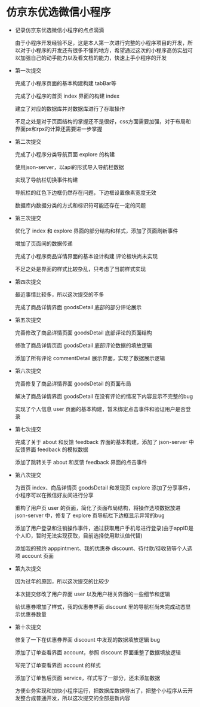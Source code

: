 # 仿京东优选微信小程序
- 记录仿京东优选微信小程序的点点滴滴  

  由于小程序开发经验不足，这是本人第一次进行完整的小程序项目的开发，所以对于小程序的开发还有很多不懂的地方，希望通过这次的小程序高仿实战可以加强自己的动手能力以及看文档的能力，快速上手小程序的开发

- 第一次提交   

  完成了小程序页面的基本构建构建 tabBar等  

  完成了小程序的首页 index 界面的构建 index  

  建立了对应的数据库并对数据库进行了存取操作  

  不足之处是对于页面结构的掌握还不是很好，css方面需要加强，对于布局和界面px和rpx的计算还需要进一步掌握

- 第二次提交  

  完成了小程序分类导航页面 explore 的构建  

  使用json-server，以api的形式导入导航栏数据  

  实现了导航栏切换事件构建  

  导航栏的红色下边框仍然存在问题，下边框设置像素宽度无效  

  数据库内数据分类的方式和标识符可能还存在一定的问题

- 第三次提交  

  优化了 index 和 explore 界面的部分结构和样式，添加了页面刷新事件  

  增加了页面间的数据传递  

  完成了小程序商品详情界面的基本设计构建 评论板块尚未实现  

  不足之处是界面的样式比较杂乱，只考虑了当前样式实现

- 第四次提交  

  最近事情比较多，所以这次提交的不多  

  完成了商品详情界面 goodsDetail 底部的部分评论展示

- 第五次提交  

  完善修改了商品详情页面 goodsDetail 底部评论的页面结构  

  修改了商品详情页面 goodsDetail 底部评论数据的填放逻辑  

  添加了所有评论 commentDetail 展示界面，实现了数据展示逻辑

- 第六次提交  

  完善修复了商品详情界面 goodsDetail 的页面布局  

  解决了商品详情界面 goodsDetail 在没有评论的情况下内容显示不完整的bug  

  实现了个人信息 user 页面的基本构建，暂未绑定点击事件和验证用户是否登录

- 第七次提交  

  完成了关于 about 和反馈 feedback 界面的基本构建，添加了 json-server 中反馈界面 feedback 的模拟数据  

  添加了跳转关于 about 和反馈 feedback 界面的点击事件

- 第八次提交  

  为首页 index、商品详情页 goodsDetail 和发现页 explore 添加了分享事件，小程序可以在微信好友间进行分享  

  重构了用户页 user 的页面，简化了页面布局结构，将操作选项数据放进 json-server 中，修复了 explore 页导航栏下边框显示异常的bug

  添加了用户登录和注销操作事件，通过获取用户手机号进行登录(由于appID是个人ID，暂时无法实现获取，目前选择使用默认值代替)  

  添加我的预约 apppintment、我的优惠券 discount、待付款/待收货等个人选项 account 页面

- 第九次提交  

  因为过年的原因，所以这次提交的比较少

  本次提交修改了用户界面 user 以及用户相关界面的一些细节和逻辑

  给优惠券增加了样式，我的优惠券界面 discount 里的导航栏尚未完成动态显示优惠券数量

- 第十次提交
  
  修复了一下在优惠券界面 discount 中发现的数据填放逻辑 bug

  添加了订单查看界面 account，参照 discount 界面重整了数据填放逻辑  

  写完了订单查看界面 account 的样式  

  添加了订单售后页面 service，样式写了一部分，还未添加数据
  
  方便业务实现和加快小程序运行，把数据库数据导出了，把整个小程序从云开发整合成普通开发，所以这次提交的全部是新内容 
